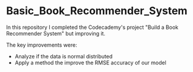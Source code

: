 # Basic_Book_Recommender_System
In this repository I completed the Codecademy's project "Build a Book Recommender System" but improving it.

The key improvements were:

- Analyze if the data is normal distributed
- Apply a method the improve the RMSE accuracy of our model
